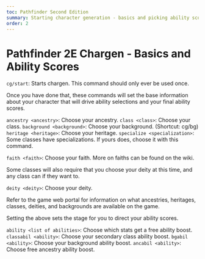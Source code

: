 ```yaml
---
toc: Pathfinder Second Edition
summary: Starting character generation - basics and picking ability scores.
order: 2
---
```

# Pathfinder 2E Chargen - Basics and Ability Scores

`cg/start`: Starts chargen. This command should only ever be used once.

Once you have done that, these commands will set the base information about your character that will drive ability selections and your final ability scores.

`ancestry <ancestry>`: Choose your ancestry.
`class <class>`: Choose your class.
`background <background>`: Choose your background. (Shortcut: cg/bg)
`heritage <heritage>`: Choose your heritage.
`specialize <specialization>`: Some classes have specializations. If yours does, choose it with this command.

`faith <faith>`: Choose your faith. More on faiths can be found on the wiki. 

Some classes will also require that you choose your deity at this time, and any class can if they want to.

`deity <deity>`: Choose your deity.

Refer to the game web portal for information on what ancestries, heritages, classes, deities, and backgrounds are available on the game.

Setting the above sets the stage for you to direct your ability scores.

`ability <list of abilities>`: Choose which stats get a free ability boost.
`classabil <ability>`: Choose your secondary class ability boost.
`bgabil <ability>`: Choose your background ability boost.
`ancabil <ability>`: Choose free ancestry ability boost.
